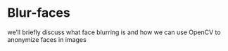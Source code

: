 # Blur-faces
we’ll briefly discuss what face blurring is and how we can use OpenCV to anonymize faces in images
